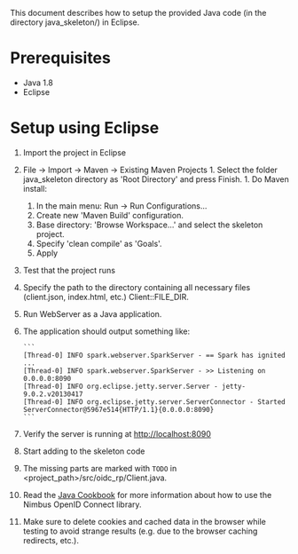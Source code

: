 This document describes how to setup the provided Java code
(in the directory java_skeleton/) in Eclipse.


# Prerequisites

* Java 1.8
* Eclipse


# Setup using Eclipse

1. Import the project in Eclipse
  1. File -> Import -> Maven -> Existing Maven Projects
    1. Select the folder java_skeleton directory as 'Root Directory' and
         press Finish.
    1. Do Maven install:
        1. In the main menu: Run -> Run Configurations...
        1. Create new 'Maven Build' configuration.
        1. Base directory: 'Browse Workspace...' and select the skeleton project.
        1. Specify 'clean compile' as 'Goals'.
        1. Apply

1. Test that the project runs
  1. Specify the path to the directory containing all necessary files (client.json, index.html, etc.) Client::FILE_DIR.
  1. Run WebServer as a Java application.
  1. The application should output something like:

         ```
         [Thread-0] INFO spark.webserver.SparkServer - == Spark has ignited ...
         [Thread-0] INFO spark.webserver.SparkServer - >> Listening on 0.0.0.0:8090
         [Thread-0] INFO org.eclipse.jetty.server.Server - jetty-9.0.2.v20130417
         [Thread-0] INFO org.eclipse.jetty.server.ServerConnector - Started ServerConnector@5967e514{HTTP/1.1}{0.0.0.0:8090}
         ```

  1. Verify the server is running at [http://localhost:8090](http://localhost:8090)

3. Start adding to the skeleton code
  1. The missing parts are marked with ``TODO`` in
       \<project_path>/src/oidc_rp/Client.java.
  1. Read the [Java Cookbook](java_skeleton/doc/doc.md) for more information
       about how to use the Nimbus OpenID Connect library.
  1. Make sure to delete cookies and cached data in the browser while
       testing to avoid strange results (e.g. due to the browser caching
       redirects, etc.).
